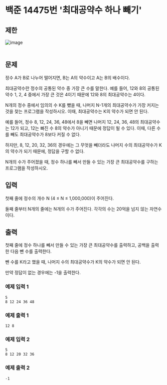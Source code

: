 # 백준 14475번 '최대공약수 하나 빼기'

## 제한
![image](https://user-images.githubusercontent.com/82142527/180181490-7a722729-de38-490f-88fa-4d0006d41c28.png)  
<br>
## 문제
정수 A가 B로 나누어 떨어지면, B는 A의 약수이고 A는 B의 배수이다.

최대공약수란 정수의 공통된 약수 중 가장 큰 수를 말한다. 예를 들어, 12와 8의 공통된 약수 1, 2, 4 중에서 가장 큰 것은 4이기 때문에 12와 8의 최대공약수는 4이다.

N개의 정수 중에서 임의의 수 K를 뺐을 때, 나머지 N-1개의 최대공약수가 가장 커지는 것을 찾는 프로그램을 작성하시오. 이때, 최대공약수는 K의 약수가 되면 안 된다.

예를 들어, 정수 8, 12, 24, 36, 48에서 8을 빼면 나머지 12, 24, 36, 48의 최대공약수는 12가 되고, 12는 빠진 수 8의 약수가 아니기 때문에 정답이 될 수 있다. 이때, 다른 수를 빼도 최대공약수가 8보다 커질 수 없다.

하지만, 8, 12, 20, 32, 36의 경우에는 그 무엇을 빼더라도 나머지 수의 최대공약수가 K의 약수가 되기 때문에, 정답을 구할 수 없다.

N개의 수가 주어졌을 때, 정수 하나를 빼서 만들 수 있는 가장 큰 최대공약수를 구하는 프로그램을 작성하시오.

## 입력
첫째 줄에 정수의 개수 N (4 ≤ N ≤ 1,000,000)이 주어진다.

둘째 줄부터 N개의 줄에는 N개의 수가 주어진다. 각각의 수는 20억을 넘지 않는 자연수이다.

## 출력
첫째 줄에 정수 하나를 빼서 만들 수 있는 가장 큰 최대공약수를 출력하고, 공백을 출력한 다음 뺀 수를 출력한다. 

뺀 수를 K라고 했을 때, 나머지 수의 최대공약수가 K의 약수가 되면 안 된다.

만약 정답이 없는 경우에는 -1을 출력한다.
<br> 

### 예제 입력 1
```
5
8 12 24 36 48
```
### 예제 출력 1 
```
12 8
```
  
### 예제 입력 2
```
5
8 12 20 32 36
```
### 예제 출력 2 
```
-1
```
